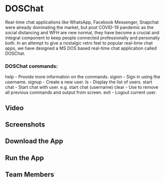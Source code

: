 # DOSChat 
Real-time chat applications like WhatsApp, Facebook Messenger, Snapchat were already dominating the market, but post COVID-19 pandemic as the social distancing and WFH are new normal, they have become a crucial and integral component to keep people connected professionally and personally both. In an attempt to give a nostalgic retro feel to popular real-time chat apps, we have designed a MS DOS based real-time chat application called DOSChat. 

### DOSChat commands:
help - Provide more information on the commands.
 signin - Sign in using the username.
 signup - Create a new user.
 ls - Display the list of users.
start chat - Start chat with user. e.g. start chat (username)
clear - Use to remove all previous commands and output from screen.
exit - Logout current user.

## Video

## Screenshots

## Download the App

## Run the App

## Team Members
